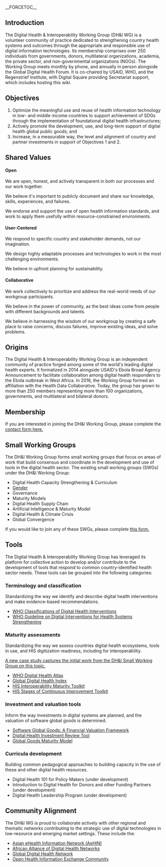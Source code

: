 \_\_FORCETOC\_\_

## Introduction

The Digital Health & Interoperability Working Group (DH&I WG) is a
volunteer community of practice dedicated to strengthening country
health systems and outcomes through the appropriate and responsible use
of digital information technologies. Its membership comprises over 250
individuals from governments, donors, multilateral organizations,
academia, the private sector, and non-governmental organizations (NGOs).
The Working Group meets monthly by phone, and annually in person
alongside the Global Digital Health Forum. It is co-chaired by USAID,
WHO, and the Regenstrief Institute, with Digital Square providing
Secretariat support, which includes hosting this wiki.

## Objectives

1.  Optimize the meaningful use and reuse of health information
    technology in low- and middle-income countries to support
    achievement of SDGs through the implementation of foundational
    digital health infrastructures;
2.  Actively promote the development, use, and long-term support of
    digital health global public goods; and
3.  Increase, in a measurable way, the level and alignment of country
    and partner investments in support of Objectives 1 and 2.

## Shared Values

#### Open

We are open, honest, and actively transparent in both our processes and
our work together.

We believe it's important to publicly document and share our knowledge,
skills, experiences, and failures.

We endorse and support the use of open health information standards, and
work to apply them usefully within resource-constrained environments.

#### User-Centered

We respond to specific country and stakeholder demands, not our
imagination.

We design highly adaptable processes and technologies to work in the
most challenging environments.

We believe in upfront planning for sustainability.

#### Collaborative

We work collectively to prioritize and address the real-world needs of
our workgroup participants.

We believe in the power of community, as the best ideas come from people
with different backgrounds and talents.

We believe in harnessing the wisdom of our workgroup by creating a safe
place to raise concerns, discuss failures, improve existing ideas, and
solve problems.

## Origins

The Digital Health & Interoperability Working Group is an independent
community of practice forged among some of the world's leading digital
health experts. It formalized in 2014 alongside USAID's Ebola Broad
Agency Announcement to facilitate collaboration among digital health
responders to the Ebola outbreak in West Africa. In 2016, the Working
Group formed an affiliation with the Health Data Collaborative. Today,
the group has grown to more than 250 members representing more than 100
organizations, governments, and multilateral and bilateral donors.

## Membership

If you are interested in joining the DH&I Working Group, please complete
the [contact form
here.](https://app.smartsheet.com/b/form/c27b933ce1984b47992c06cfdfc9f8a5)

## Small Working Groups

The DH&I Working Group forms small working groups that focus on areas of
work that build consensus and coordinate in the development and use of
tools in the digital health sector. The existing small working groups
(SWGs) under the DH&I Working Group:

- Digital Health Capacity Strengthening & Curriculum
- [Gender](https://wiki.digitalsquare.io/index.php/Gender_Small_Working_Group)
- Governance
- Maturity Models
- Digital Health Supply Chain
- Artificial Intelligence & Maturity Model
- Digital Health & Climate Crisis
- Global Convergence

If you would like to join any of these SWGs, please complete [this
form.](https://app.smartsheet.com/b/form/b313152dd74b4257b8c9e71cf6541484)

## Tools

The Digital Health & Interoperability Working Group has leveraged its
platform for collective action to develop and/or contribute to the
development of tools that respond to common country-identified health
sector needs. These tools can be grouped into the following categories:

### Terminology and classification

Standardizing the way we identify and describe digital health
interventions and make evidence-based recommendations.

- [WHO Classifications of Digital Health
  Interventions](https://www.who.int/reproductivehealth/publications/mhealth/classification-digital-health-interventions/en/)
- [WHO Guideline on Digital Interventions for Health Systems
  Strengthening](https://www.who.int/reproductivehealth/publications/digital-interventions-health-system-strengthening/en/)

### Maturity assessments

Standardizing the way we assess countries digital health ecosystems,
tools in use, and HIS digitization readiness, including for
interoperability.

[A new case study captures the initial work from the DH&I Small Working
Group on this
topic.](https://wiki.digitalsquare.io/images/8/8a/DH%26I_WG_Case_Study.pdf)

- [WHO Digital Health Atlas](https://digitalhealthatlas.org/)
- [Global Digital Health Index](http://index.digitalhealthindex.org/map)
- [HIS Interoperability Maturity
  Toolkit](https://www.measureevaluation.org/his-strengthening-resource-center/his-stages-of-continuous-improvement-toolkit)
- [HIS Stages of Continuous Improvement
  Toolkit](https://www.measureevaluation.org/his-strengthening-resource-center/his-stages-of-continuous-improvement-toolkit)

### Investment and valuation tools

Inform the way investments in digital systems are planned, and the
valuation of software global goods is determined.

- [Software Global Goods: A Financial Valuation
  Framework](https://www.usaid.gov/cii/software-global-goods-valuation-framework)
- [Digital Health Investment Review
  Tool](https://www.mcsprogram.org/resource/digital-health-investment-review-tool/)
- [Global Goods Maturity
  Model](https://wiki.digitalsquare.io/index.php/What_are_Global_Goods#Maturity_Model)

### Curricula development

Building common pedagogical approaches to building capacity in the use
of these and other digital health resources.

- Digital Health 101 for Policy Makers (under development)
- Introduction to Digital Health for Donors and other Funding Partners
  (under development)
- Digital Health Leadership Program (under development)

## Community Alignment

The DH&I WG is proud to collaborate actively with other regional and
thematic networks contributing to the strategic use of digital
technologies in low-resource and emerging market settings. These include
the:

- [Asian eHealth Information Network (AeHIN)](http://www.aehin.org/)
- [African Alliance of Digital Health
  Networks](https://www.africanalliance.digital/)
- [Global Digital Health
  Network](https://www.globaldigitalhealthnetwork.org/)
- [Open Health Information Exchange Community](https://ohie.org/)
